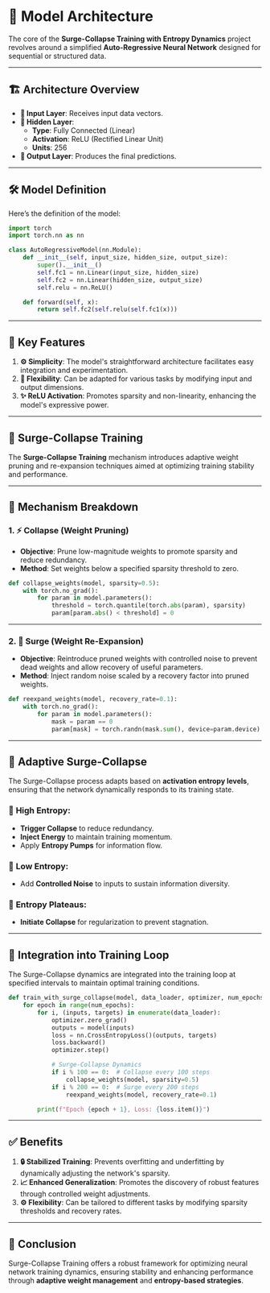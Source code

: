 # 🌟 Model Architecture

The core of the **Surge-Collapse Training with Entropy Dynamics** project revolves around a simplified **Auto-Regressive Neural Network** designed for sequential or structured data.

---

## 🏗️ **Architecture Overview**

- **🔹 Input Layer**: Receives input data vectors.
- **🔹 Hidden Layer**: 
  - **Type**: Fully Connected (Linear)
  - **Activation**: ReLU (Rectified Linear Unit)
  - **Units**: 256
- **🔹 Output Layer**: Produces the final predictions.

---

## 🛠️ **Model Definition**

Here’s the definition of the model:

```python
import torch
import torch.nn as nn

class AutoRegressiveModel(nn.Module):
    def __init__(self, input_size, hidden_size, output_size):
        super().__init__()
        self.fc1 = nn.Linear(input_size, hidden_size)
        self.fc2 = nn.Linear(hidden_size, output_size)
        self.relu = nn.ReLU()

    def forward(self, x):
        return self.fc2(self.relu(self.fc1(x)))
```

---

## 🌟 **Key Features**

1. **⚙️ Simplicity**: The model's straightforward architecture facilitates easy integration and experimentation.
2. **📏 Flexibility**: Can be adapted for various tasks by modifying input and output dimensions.
3. **✨ ReLU Activation**: Promotes sparsity and non-linearity, enhancing the model's expressive power.

---

## 🔄 **Surge-Collapse Training**

The **Surge-Collapse Training** mechanism introduces adaptive weight pruning and re-expansion techniques aimed at optimizing training stability and performance.

---

## 🧩 **Mechanism Breakdown**

### **1. ⚡ Collapse (Weight Pruning)**

- **Objective**: Prune low-magnitude weights to promote sparsity and reduce redundancy.
- **Method**: Set weights below a specified sparsity threshold to zero.

```python
def collapse_weights(model, sparsity=0.5):
    with torch.no_grad():
        for param in model.parameters():
            threshold = torch.quantile(torch.abs(param), sparsity)
            param[param.abs() < threshold] = 0
```

---

### **2. 🌱 Surge (Weight Re-Expansion)**

- **Objective**: Reintroduce pruned weights with controlled noise to prevent dead weights and allow recovery of useful parameters.
- **Method**: Inject random noise scaled by a recovery factor into pruned weights.

```python
def reexpand_weights(model, recovery_rate=0.1):
    with torch.no_grad():
        for param in model.parameters():
            mask = param == 0
            param[mask] = torch.randn(mask.sum(), device=param.device) * recovery_rate
```

---

## 🔄 **Adaptive Surge-Collapse**

The Surge-Collapse process adapts based on **activation entropy levels**, ensuring that the network dynamically responds to its training state.

### 🔹 **High Entropy**:
- **Trigger Collapse** to reduce redundancy.
- **Inject Energy** to maintain training momentum.
- Apply **Entropy Pumps** for information flow.

### 🔹 **Low Entropy**:
- Add **Controlled Noise** to inputs to sustain information diversity.

### 🔹 **Entropy Plateaus**:
- **Initiate Collapse** for regularization to prevent stagnation.

---

## 🔧 **Integration into Training Loop**

The Surge-Collapse dynamics are integrated into the training loop at specified intervals to maintain optimal training conditions.

```python
def train_with_surge_collapse(model, data_loader, optimizer, num_epochs):
    for epoch in range(num_epochs):
        for i, (inputs, targets) in enumerate(data_loader):
            optimizer.zero_grad()
            outputs = model(inputs)
            loss = nn.CrossEntropyLoss()(outputs, targets)
            loss.backward()
            optimizer.step()

            # Surge-Collapse Dynamics
            if i % 100 == 0:  # Collapse every 100 steps
                collapse_weights(model, sparsity=0.5)
            if i % 200 == 0:  # Surge every 200 steps
                reexpand_weights(model, recovery_rate=0.1)

        print(f"Epoch {epoch + 1}, Loss: {loss.item()}")
```

---

## ✅ **Benefits**

1. **🔒 Stabilized Training**: Prevents overfitting and underfitting by dynamically adjusting the network's sparsity.
2. **📈 Enhanced Generalization**: Promotes the discovery of robust features through controlled weight adjustments.
3. **⚙️ Flexibility**: Can be tailored to different tasks by modifying sparsity thresholds and recovery rates.

---

## 🏁 **Conclusion**

Surge-Collapse Training offers a robust framework for optimizing neural network training dynamics, ensuring stability and enhancing performance through **adaptive weight management** and **entropy-based strategies**.